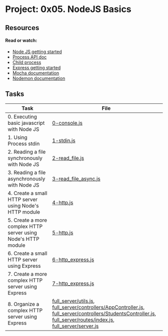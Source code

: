 # Project: 0x05. NodeJS Basics

## Resources

#### Read or watch:

* [Node JS getting started](https://intranet.alxswe.com/rltoken/hROgW3QO9jqFnFP-Nzwh8A)
* [Process API doc](https://intranet.alxswe.com/rltoken/Wt69QV2xygB4GEqob26AjQ)
* [Child process](https://intranet.alxswe.com/rltoken/IS4y9rRCblX71W_oeXpymw)
* [Express getting started](https://intranet.alxswe.com/rltoken/XsfrhG9NRLuuaTpVZlZv_g)
* [Mocha documentation](https://intranet.alxswe.com/rltoken/EBGDj1FwLrK_y4kgxp8hfg)
* [Nodemon documentation](https://intranet.alxswe.com/rltoken/vnDSbLsicMDdxcf5YUSXIg)
## Tasks

| Task | File |
| ---- | ---- |
| 0. Executing basic javascript with Node JS | [0-console.js](./0-console.js) |
| 1. Using Process stdin | [1-stdin.js](./1-stdin.js) |
| 2. Reading a file synchronously with Node JS | [2-read_file.js](./2-read_file.js) |
| 3. Reading a file asynchronously with Node JS | [3-read_file_async.js](./3-read_file_async.js) |
| 4. Create a small HTTP server using Node's HTTP module | [4-http.js](./4-http.js) |
| 5. Create a more complex HTTP server using Node's HTTP module | [5-http.js](./5-http.js) |
| 6. Create a small HTTP server using Express | [6-http_express.js](./6-http_express.js) |
| 7. Create a more complex HTTP server using Express | [7-http_express.js](./7-http_express.js) |
| 8. Organize a complex HTTP server using Express | [full_server/utils.js](./full_server/utils.js), [full_server/controllers/AppController.js](./full_server/controllers/AppController.js), [full_server/controllers/StudentsController.js](./full_server/controllers/StudentsController.js), [full_server/routes/index.js](./full_server/routes/index.js), [full_server/server.js](./full_server/server.js) |

